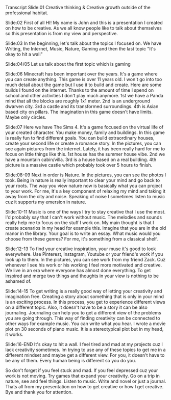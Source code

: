 Transcript
Slide:01
Creative thinking & Creative growth outside of the professional habitat.

Slide:02
First of all HI! My name is John and this is a presentation I created on how to be creative. As we all know people like to talk about themselves so this presentation is from my view and perspective.

Slide:03
In the beginning, let's talk about the topics I focused on. We have Writing, the Internet, Music, Nature, Gaming and then the last topic "It's okay to hit a wall"

Slide:04/05
Let us talk about the first topic which is gaming

Slide:06
Minecraft has been important over the years. It's a game where you can create anything. This game is over 11 years old. I won't go into too much detail about the game but I use it to build and create. Here are some builds I found on the internet. Thanks to the amount of time I spend on school and other activities I don't play much anymore. 1st we have a Panda mind that all the blocks are roughly 1x1 meter. 2nd is an underground dwarven city. 3rd a castle and its transformed surroundings. 4th is Asian based city on pillars. The imagination in this game doesn't have limits. Maybe only circles.

Slide:07
Here we have The Sims 4. It's a game focused on the virtual life of your created character. You make money, family and buildings. In this game is really fun to find different goals. You can build extraordinary houses, create your second life or create a romance story. In the pictures, you can see again pictures from the internet. Lately, it has been really hard for me to focus on little things like this. 1st house has the summer house vibe. 2nd we have a mountain cabin/villa. 3rd is a house based on a real building. 4th picture is a massive castle which probably took over 5 hours to finish.

Slide:08-09
Next in order is Nature. In the pictures, you can see the photos I took. Being in nature is really important to clear your mind and go back to your roots. The way you view nature now is basically what you can project to your work. For me, It's a key component of relaxing my mind and taking it away from the city and noise. Speaking of noise I sometimes listen to music cuz it supports my emersion in nature.

Slide:10-11
Music is one of the ways I try to stay creative that I use the most. I'd probably say that I can't work without music. The melodies and sounds really help me to focus on the stuff I work on. My main thought is that I create scenarios in my head for example this. Imagine that you are in the old manor in the library. Your goal is to write an essay. What music would you choose from these genres? For me, it's something from a classical shelf.

Slide:12-13
To find your creative inspiration, your muse it's good to look everywhere. Use Pinterest, Instagram, Youtube or your friend's work if you look up to them. In the pictures, you can see work from my friend Zack. Cuz whenever I see his work or his working I feel more motivated and creative. We live in an era where everyone has almost done everything. To get inspired and merge two things and thoughts in your view is nothing to be ashamed of.

Slide:14-15
To get writing is a really good way of letting your creativity and imagination free. Creating a story about something that is only in your mind is an exciting process. In this process, you get to experience different views on a different topic. Also, it doesn't have to be a story it can be also journaling. Journaling can help you to get a different view of the problems you are going through. This way of finding creativity can be connected to other ways for example music. You can write what you hear. I wrote a movie plot on 30 seconds of piano music. It is a stereotypical plot but in my head, it works.

Slide:16-END
It's okay to hit a wall. I feel tired and mad at my projects cuz I lack creativity sometimes. Im trying to use any of these topics to get me in a different mindset and maybe get a different view. For you, it doesn't have to be any of them. Every human being is different so you do you.

So don't forget if you feel stuck and mad.
If you feel depressed cuz your work is not moving.
Try games that expand your creativity.
Go on a trip in nature, see and feel things.
Listen to music.
Write and novel or just a journal.
Thats all from my presentation on how to get creative or how I get creative.
Bye and thank you for attention.
